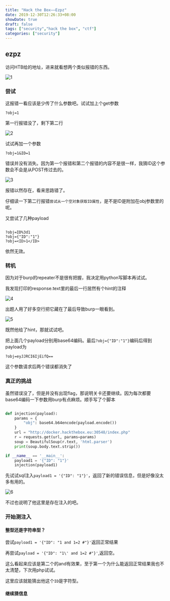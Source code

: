 ```yaml
---
title: "Hack the Box——Ezpz"
date: 2019-12-30T12:26:33+08:00
showDate: true
draft: false
tags: ["security","hack the box", "ctf"]
categories: ["security"]
---
```


## ezpz

访问HTB给的地址，进来就看想两个类似报错的东西。

![1](1.png)


### 尝试

这报错一看应该是少传了什么参数吧。试试加上个get参数

`?obj=1`

第一行报错没了，剩下第二行

![2](2.png)

试试再加一个参数

`?obj=1&ID=1`

错误并没有消失。因为第一个报错和第二个报错的内容不是很一样，我猜ID这个参数会不会是从POST传过去的。

![3](3.png)

报错以然存在，看来思路错了。

仔细读一下第二行报错`尝试从一个空对象获取ID属性`，是不是ID是附加在obj参数里的呢。

又尝试了几种payload

```

?obj=ID%3d1
?obj={"ID":"1"}
?obj=<ID>1</ID>
```

依然无效。

### 转机

因为对于burp的repeater不是很有把握，我决定用python写脚本再试试。

我发现打印的response.text里的最后一行居然有个hint的注释

![4](4.png)

出题人用了好多空行把它藏在了最后导致burp一眼看到。

![5](5.png)

既然他给了hint，那就试试吧。

把上面几个payload分别用base64编码。最后`?obj={"ID":"1"}`编码后得到payload为

`?obj=eyJJRCI6IjEifQ==`

这个参数请求后两个错误都消失了

### 真正的挑战

虽然错误没了，但是并没有出现flag，那说明关卡还要继续。因为每次都要base64编码一下参数用burp有点麻烦。顺手写了个脚本

```python   

def injection(payload):
    params = {
        "obj": base64.b64encode(payload.encode())
    }
    url = "http://docker.hackthebox.eu:30548/index.php"
    r = requests.get(url, params=params)
    soup = BeautifulSoup(r.text, 'html.parser')
    print(soup.body.text.strip())

if __name__ == '__main__':
    payload1 = '{"ID": "1"}'
    injection(payload1)
```

先试试sql注入`payload1 = '{"ID": "1"}'`，返回了新的错误信息，但是好像没太多有用的。

![6](6.png)

不过也说明了他这里是存在注入的吧。

### 开始测注入

#### 整型还是字符串型？

尝试`payload1 = '{"ID": "1 and 1=2 #"}'`返回正常结果

再尝试`payload = '{"ID": "1\' and 1=2 #"}'`,返回空。

这么看起来应该是第二个的and有效果，至于第一个为什么能返回正常结果我也不太清楚，下次用php试试。

这里应该就能猜出他这个`ID`是字符型。

#### 继续猜信息



